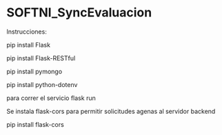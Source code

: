 # SOFTNI_SyncEvaluacion

Instrucciones:

pip install Flask

pip install Flask-RESTful

pip install pymongo

pip install python-dotenv

para correr el servicio flask run

Se instala flask-cors para permitir solicitudes agenas al servidor backend

pip install flask-cors
